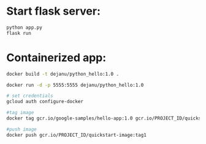 # Start flask server:
```bash
python app.py
flask run
```
# Containerized app:
```bash
docker build -t dejanu/python_hello:1.0 .

docker run -d -p 5555:5555 dejanu/python_hello:1.0

# set credentials
gcloud auth configure-docker

#tag image
docker tag gcr.io/google-samples/hello-app:1.0 gcr.io/PROJECT_ID/quickstart-image:tag1

#push image
docker push gcr.io/PROJECT_ID/quickstart-image:tag1
```

